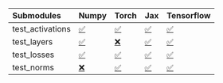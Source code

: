 | Submodules       | Numpy                                                                                                                           | Torch                                                                                                                           | Jax                                                                                                                             | Tensorflow                                                                                                                      |
|:-----------------|:--------------------------------------------------------------------------------------------------------------------------------|:--------------------------------------------------------------------------------------------------------------------------------|:--------------------------------------------------------------------------------------------------------------------------------|:--------------------------------------------------------------------------------------------------------------------------------|
| test_activations | <a href="https://github.com/unifyai/ivy/runs/8056970810?check_suite_focus=true" rel="noopener noreferrer" target="_blank">✅</a> | <a href="https://github.com/unifyai/ivy/runs/8056970991?check_suite_focus=true" rel="noopener noreferrer" target="_blank">✅</a> | <a href="https://github.com/unifyai/ivy/runs/8056971102?check_suite_focus=true" rel="noopener noreferrer" target="_blank">✅</a> | <a href="https://github.com/unifyai/ivy/runs/8056971218?check_suite_focus=true" rel="noopener noreferrer" target="_blank">✅</a> |
| test_layers      | <a href="https://github.com/unifyai/ivy/runs/8056970870?check_suite_focus=true" rel="noopener noreferrer" target="_blank">✅</a> | <a href="https://github.com/unifyai/ivy/runs/8056971016?check_suite_focus=true" rel="noopener noreferrer" target="_blank">❌</a> | <a href="https://github.com/unifyai/ivy/runs/8056971124?check_suite_focus=true" rel="noopener noreferrer" target="_blank">✅</a> | <a href="https://github.com/unifyai/ivy/runs/8056971247?check_suite_focus=true" rel="noopener noreferrer" target="_blank">✅</a> |
| test_losses      | <a href="https://github.com/unifyai/ivy/runs/8056970913?check_suite_focus=true" rel="noopener noreferrer" target="_blank">✅</a> | <a href="https://github.com/unifyai/ivy/runs/8056971051?check_suite_focus=true" rel="noopener noreferrer" target="_blank">✅</a> | <a href="https://github.com/unifyai/ivy/runs/8056971149?check_suite_focus=true" rel="noopener noreferrer" target="_blank">✅</a> | <a href="https://github.com/unifyai/ivy/runs/8056971277?check_suite_focus=true" rel="noopener noreferrer" target="_blank">✅</a> |
| test_norms       | <a href="https://github.com/unifyai/ivy/runs/8056970954?check_suite_focus=true" rel="noopener noreferrer" target="_blank">❌</a> | <a href="https://github.com/unifyai/ivy/runs/8056971075?check_suite_focus=true" rel="noopener noreferrer" target="_blank">✅</a> | <a href="https://github.com/unifyai/ivy/runs/8056971189?check_suite_focus=true" rel="noopener noreferrer" target="_blank">✅</a> | <a href="https://github.com/unifyai/ivy/runs/8056971308?check_suite_focus=true" rel="noopener noreferrer" target="_blank">✅</a> |
